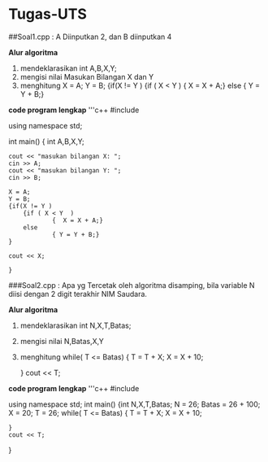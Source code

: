 # Tugas-UTS

##Soal1.cpp : A Diinputkan 2, dan B diinputkan 4

**Alur algoritma**
1. mendeklarasikan int A,B,X,Y;
2. mengisi nilai Masukan Bilangan X dan Y
3. menghitung 
    X = A;
    Y = B;
    {if(X != Y )
        {if ( X < Y  )
                {  X = X + A;}
        else
                { Y = Y + B;}

**code program lengkap**
'''c++
#include <iostream>

using namespace std;

int main()
{
    int A,B,X,Y;

    cout << "masukan bilangan X: ";
    cin >> A;
    cout << "masukan bilangan Y: ";
    cin >> B;

    X = A;
    Y = B;
    {if(X != Y )
        {if ( X < Y  )
                {  X = X + A;}
        else
                { Y = Y + B;}
    }

    cout << X;

    }



###Soal2.cpp : Apa yg Tercetak oleh algoritma disamping, bila variable N diisi dengan 2 digit terakhir NIM Saudara.

**Alur algoritma**
1. mendeklarasikan int N,X,T,Batas;
2. mengisi nilai N,Batas,X,Y
3. menghitung while( T <= Batas)
    {   T = T + X;
        X = X + 10;

    }
    cout << T;


**code program lengkap**
'''c++
#include <iostream>

using namespace std;
int main()
{int N,X,T,Batas;
N = 26;
Batas = 26 + 100;
X = 20;
T = 26;
while( T <= Batas)
    {   T = T + X;
        X = X + 10;

    }
    cout << T;
}
